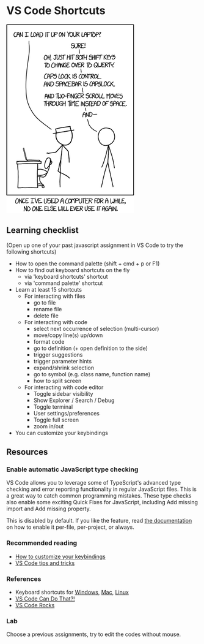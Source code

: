 # VS Code Shortcuts

![.](../.gitbook/assets/keyboard_shortcuts_xkcd.png)

## Learning checklist

\(Open up one of your past javascript assignment in VS Code to try the following shortcuts\)

* How to open the command palette \(shift + cmd + p or F1\)
* How to find out keyboard shortcuts on the fly
  * via 'keyboard shortcuts' shortcut
  * via 'command palette' shortcut
* Learn at least 15 shortcuts
  * For interacting with files
    * go to file
    * rename file
    * delete file
  * For interacting with code
    * select next occurrence of selection \(multi-cursor\)
    * move/copy line\(s\) up/down
    * format code
    * go to definition \(+ open definition to the side\)
    * trigger suggestions
    * trigger parameter hints
    * expand/shrink selection
    * go to symbol \(e.g. class name, function name\)
    * how to split screen
  * For interacting with code editor
    * Toggle sidebar visibility
    * Show Explorer / Search / Debug
    * Toggle terminal
    * User settings/preferences
    * Toggle full screen
    * zoom in/out
* You can customize your keybindings

## Resources

### Enable automatic JavaScript type checking 

VS Code allows you to leverage some of TypeScript's advanced type checking and error reporting functionality in regular JavaScript files. This is a great way to catch common programming mistakes. These type checks also enable some exciting Quick Fixes for JavaScript, including Add missing import and Add missing property.

This is disabled by default. If you like the feature, read [the documentation](https://code.visualstudio.com/docs/languages/javascript#_type-checking) on how to enable it per-file, per-project, or always.


### Recommended reading

* [How to customize your keybindings](https://code.visualstudio.com/docs/getstarted/keybindings)
* [VS Code tips and tricks](https://github.com/Microsoft/vscode-tips-and-tricks)

### References

* Keyboard shortcuts for [Windows](https://code.visualstudio.com/shortcuts/keyboard-shortcuts-windows.pdf), [Mac](https://code.visualstudio.com/shortcuts/keyboard-shortcuts-macos.pdf), [Linux](https://code.visualstudio.com/shortcuts/keyboard-shortcuts-linux.pdf)
* [VS Code Can Do That?!](https://vscodecandothat.com/)
* [VS Code Rocks](https://vscode.rocks/)

### Lab

Choose a previous assignments, try to edit the codes without mouse.

